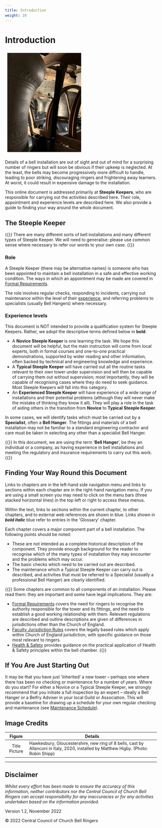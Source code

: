 ```yaml
---
title: Introduction
weight: 10
---
```


# Introduction

![Allanconi bells at Hawkesbury, Gloucestershire](intro-title.jpg)

Details of a bell installation are out of sight and out of mind for a surprising number of ringers but will soon be obvious if their upkeep is neglected. At the least, the bells may become progressively more difficult to handle, leading to poor striking, discouraging ringers and frightening away learners. At worst, it could result in expensive damage to the installation.

This online document is addressed primarily at **Steeple Keepers**, who are responsible for carrying out the activities described here. Their role, appointment and experience levels are described here. We also provide a guide to finding your way around the whole document.

## The Steeple Keeper

{{<hint warning>}}
There are many different sorts of bell installations and many different types of Steeple Keeper. We will need to generalise: please use common sense where necessary to refer our words to your own case.
{{</hint>}}

### Role

A Steeple Keeper (there may be alternative names) is someone who has been appointed to maintain a bell installation in a safe and effective working condition. The ways in which an appointment may be made are covered in [Formal Requirements](.../020-permissions/).

The role involves regular checks, responding to incidents, carrying out maintenance within the level of their [experience](#experience-levels), and referring problems to specialists (usually Bell Hangers) where necessary.

### Experience levels

This document is NOT intended to provide a qualification system for Steeple Keepers. Rather, we adopt the descriptive terms defined below in **bold**:

-  A **Novice Steeple Keeper** is one learning the task. We hope this document will be helpful, but the main instruction will come from local experts, both in formal courses and one-to-one practical demonstrations, supported by wider reading and other information, often backed by technical and engineering knowledge and experience.
-  A **Typical Steeple Keeper** will have carried out all the routine tasks relevant to their own tower under supervision and will then be capable of carrying them out without supervision; most importantly, they will be capable of recognising cases where they do need to seek guidance. Most Steeple Keepers will fall into this category.
-  An **Experienced Steeple Keeper** will have experience of a wide range of installations and their potential problems (although they will never make the mistake of thinking they know it all). They will play a role in the task of aiding others in the transition from **Novice** to **Typical Steeple Keeper**.

In some cases, we will identify tasks which must be carried out by a **Specialist**, often a **Bell Hanger**. The fittings and materials of a bell installation may not be familiar to a standard engineering contractor and care must be taken in selecting any other than a specialist Bell Hanger.

{{<hint warning>}}
In this document, we are using the term ‘**Bell Hanger**’, be they an individual or a company, as having experience in bell installations and meeting the regulatory and insurance requirements to carry out this work.
{{</hint>}}

## Finding Your Way Round this Document

Links to chapters are in the left-hand side navigation menu and links to sections within each chapter are in the right-hand navigation menu. If you are using a small screen you may need to click on the menu bars (three stacked horizontal lines) in the top left or right to access these menus.

Within the text, links to sections within the current chapter, to other chapters, and to external web references are shown in blue. Links shown in ***bold italic*** blue refer to entries in the 'Glossary' chapter.

Each chapter covers a major component part of a bell installation. The following points should be noted: 

-  These are not intended as a complete historical description of the component. They provide enough background for the reader to recognise which of the many types of installation they may encounter and the problems which may occur. 
-  The basic checks which need to be carried out are described.
-  The maintenance which a Typical Steeple Keeper can carry out is described, and activities that must be referred to a Specialist (usually a professional Bell Hanger) are clearly identified. 

{{<hint danger>}}
Some chapters are common to all components of an installation. Please read them: they are important and some have legal implications. They are:
-  [Formal Requirements](../020-permissions/) covers the need for ringers to recognise the authority responsible for the tower and its fittings, and the need to establish a good working relationship with them. Relevant regulations are described and outline descriptions are given of differences in jurisdictions other than the Church of England.
-  [Faculty Jurisdiction Rules](../030-faculty-rules/) covers the legally based rules which apply within Church of England jurisdiction, with specific guidance on those most relevant to ringers.
-  [Health & Safety](../040-health-and-safety/) provides guidance on the practical application of Health & Safety principles within the bell chamber.
{{</hint>}}

## If You Are Just Starting Out

It may be that you have just ‘inherited’ a new tower – perhaps one where there has been no checking or maintenance for a number of years. Where do you start? For either a Novice or a Typical Steeple Keeper, we strongly recommend that you initiate a full inspection by an expert – ideally a Bell Hanger or a Belfry Adviser in your local Guild or Association. This will provide a baseline for drawing up a schedule for your own regular checking and maintenance (see [Maintenance Schedule](../150-maintenance-schedule/)).

## Image Credits

| Figure | Details | 
| :---: | --- | 
| Title Picture | Hawkesbury, Gloucestershire, new ring of 8 bells, cast by Allanconi in Italy, 2020, installed by Matthew Higby. (Photo: Robin Shipp) |

----

## Disclaimer
 
*Whilst every effort has been made to ensure the accuracy of this information, neither contributors nor the Central Council of Church Bell Ringers can accept responsibility for any inaccuracies or for any activities undertaken based on the information provided.*

Version 1.2, November 2022

© 2022 Central Council of Church Bell Ringers
